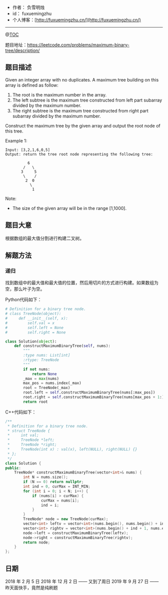 - 作者：    负雪明烛
- id：      fuxuemingzhu
- 个人博客：[http://fuxuemingzhu.cn/](http://fuxuemingzhu.cn/)

---
@[TOC](目录)

题目地址：https://leetcode.com/problems/maximum-binary-tree/description/

## 题目描述

Given an integer array with no duplicates. A maximum tree building on this array is defined as follow:

1. The root is the maximum number in the array.
1. The left subtree is the maximum tree constructed from left part subarray divided by the maximum number.
1. The right subtree is the maximum tree constructed from right part subarray divided by the maximum number.

Construct the maximum tree by the given array and output the root node of this tree.

Example 1:

	Input: [3,2,1,6,0,5]
	Output: return the tree root node representing the following tree:
	
		      6
		    /   \
		   3     5
		    \    / 
		     2  0   
		       \
		        1

Note:

- The size of the given array will be in the range [1,1000].


## 题目大意
根据数组的最大值分割进行构建二叉树。

## 解题方法
### 递归

找到数组中的最大值和最大值的位置，然后用切片的方式进行构建。如果数组为空，那么叶子为空。

Python代码如下：

```python
# Definition for a binary tree node.
# class TreeNode(object):
#     def __init__(self, x):
#         self.val = x
#         self.left = None
#         self.right = None

class Solution(object):
    def constructMaximumBinaryTree(self, nums):
        """
        :type nums: List[int]
        :rtype: TreeNode
        """
        if not nums:
            return None
        _max = max(nums)
        max_pos = nums.index(_max)
        root = TreeNode(_max)
        root.left = self.constructMaximumBinaryTree(nums[:max_pos])
        root.right = self.constructMaximumBinaryTree(nums[max_pos + 1:])
        return root
```

C++代码如下：

```cpp
/**
 * Definition for a binary tree node.
 * struct TreeNode {
 *     int val;
 *     TreeNode *left;
 *     TreeNode *right;
 *     TreeNode(int x) : val(x), left(NULL), right(NULL) {}
 * };
 */
class Solution {
public:
    TreeNode* constructMaximumBinaryTree(vector<int>& nums) {
        int N = nums.size();
        if (N == 0) return nullptr;
        int ind = 0, curMax = INT_MIN;
        for (int i = 0; i < N; i++) {
            if (nums[i] > curMax) {
                curMax = nums[i];
                ind = i;
            }
        }
        TreeNode* node = new TreeNode(curMax);
        vector<int> leftv = vector<int>(nums.begin(), nums.begin() + ind);
        vector<int> rightv = vector<int>(nums.begin() + ind + 1, nums.end());
        node->left = constructMaximumBinaryTree(leftv);
        node->right = constructMaximumBinaryTree(rightv);
        return node;
    }
};
```

## 日期

2018 年 2 月 5 日 
2018 年 12 月 2 日 —— 又到了周日
2019 年 9 月 27 日 —— 昨天面快手，竟然是纯刷题
